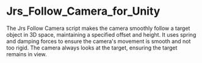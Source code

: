 # Jrs_Follow_Camera_for_Unity
The Jrs Follow Camera script makes the camera smoothly follow a target object in 3D space, maintaining a specified offset and height.  It uses spring and damping forces to ensure the camera's movement is smooth and not too rigid.  The camera always looks at the target, ensuring the target remains in view.
